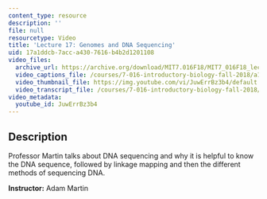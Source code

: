 ```yaml
---
content_type: resource
description: ''
file: null
resourcetype: Video
title: 'Lecture 17: Genomes and DNA Sequencing'
uid: 17a1ddcb-7acc-a430-7616-b4b2d1201108
video_files:
  archive_url: https://archive.org/download/MIT7.016F18/MIT7_016F18_lec17_300k.mp4
  video_captions_file: /courses/7-016-introductory-biology-fall-2018/a1ccdedb8f9a585b830e68ac74904ef7_JuwErrBz3b4.vtt
  video_thumbnail_file: https://img.youtube.com/vi/JuwErrBz3b4/default.jpg
  video_transcript_file: /courses/7-016-introductory-biology-fall-2018/fd5e95c77077042a9761293cff641d84_JuwErrBz3b4.pdf
video_metadata:
  youtube_id: JuwErrBz3b4
---
```


Description
-----------

Professor Martin talks about DNA sequencing and why it is helpful to know the DNA sequence, followed by linkage mapping and then the different methods of sequencing DNA.

**Instructor:** Adam Martin